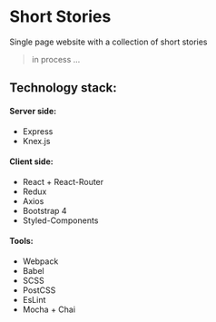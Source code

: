 # Short Stories
Single page website with a collection of short stories
> in process ...

## Technology stack:
#### Server side:
* Express
* Knex.js

#### Client side:
* React + React-Router
* Redux
* Axios
* Bootstrap 4
* Styled-Components

#### Tools:
* Webpack
* Babel
* SCSS
* PostCSS
* EsLint
* Mocha + Chai
